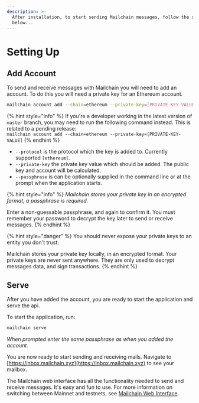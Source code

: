 ```yaml
---
description: >-
  After installation, to start sending Mailchain messages, follow the steps
  below...
---
```


# Setting Up

## Add Account

To send and receive messages with Mailchain you will need to add an account. To do this you will need a private key for an Ethereum account.

```bash
mailchain account add --chain=ethereum --private-key=[PRIVATE-KEY-VALUE]
```

{% hint style="info" %}
If you're a developer working in the latest version of `master` branch, you may need to run the following command instead. This is related to a pending release:  
`mailchain account add --chain=ethereum --private-key=[PRIVATE-KEY-VALUE]`
{% endhint %}

* `--protocol` is the protocol which the key is added to. Currently supported `[ethereum]`.
* `--private-key` the private key value which should be added. The public key and account will be calculated.
* `--passphrase` is can be optionally supplied in the command line or at the prompt when the application starts.

{% hint style="info" %}
_Mailchain stores your private key in an encrypted format, a passphrase is required._

Enter a non-guessable passphrase, and again to confirm it. You must remember your password to decrypt the key later to send or receive messages.
{% endhint %}

{% hint style="danger" %}
You should never expose your private keys to an entity you don't trust.

Mailchain stores your private key locally, in an encrypted format. Your private keys are never sent anywhere. They are only used to decrypt messages data, and sign transactions.
{% endhint %}

## Serve

After you have added the account, you are ready to start the application and serve the api.

To start the application, run:

```bash
mailchain serve
```

_When prompted enter the same passphrase as when you added the account._

You are now ready to start sending and receiving mails. Navigate to [https://inbox.mailchain.xyz](https://inbox.mailchain.xyz) to see your mailbox.

The Mailchain web interface has all the functionality needed to send and receive messages. It's easy and fun to use. For more information on switching between Mainnet and testnets, see [Mailchain Web Interface](mailchain-web-inbox/mailchain-web-interface.md).

